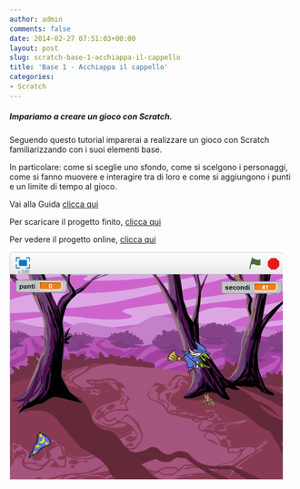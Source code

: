 ```yaml
---
author: admin
comments: false
date: 2014-02-27 07:51:03+00:00
layout: post
slug: scratch-base-1-acchiappa-il-cappello
title: 'Base 1 - Acchiappa il cappello'
categories:
- Scratch
---
```


##### Impariamo a creare un gioco con Scratch.

Seguendo questo tutorial imparerai a realizzare un gioco con Scratch familiarizzando con i suoi elementi base.

In particolare: come si sceglie uno sfondo, come si scelgono i personaggi, come si fanno muovere e interagire tra di loro e come si aggiungono i punti e un limite di tempo al gioco.

Vai alla Guida <a href="https://drive.google.com/file/d/0B2acWmxEoKDkUk42N0d0UEV1ZFk/edit?usp=sharing" target="new">clicca qui</a>

Per scaricare il progetto finito, <a href="https://drive.google.com/file/d/0B2acWmxEoKDkN1RoSUEwcWJZWkk/edit?usp=sharing" target="new">clicca qui</a>

Per vedere il progetto online, <a href="http://scratch.mit.edu/projects/17937468/" target="new">clicca qui</a>

[![SC_PB_S1 acchiappa il cappello](/assets/uploads/2014/02/SC_PB_S1-acchiappa-il-cappello.png)](/assets/uploads/2014/02/SC_PB_S1-acchiappa-il-cappello.png)
